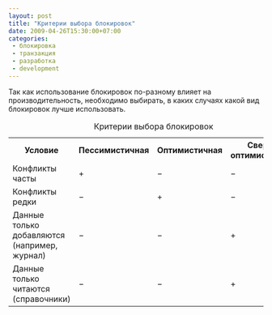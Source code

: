 ```yaml
---
layout: post
title: "Критерии выбора блокировок"
date: 2009-04-26T15:30:00+07:00
categories:
 - блокировка
 - транзакция
 - разработка
 - development
---
```


<div class='post'>
Так как использование блокировок по-разному влияет на производительность, необходимо выбирать, в каких случаях какой вид блокировок лучше использовать.

<style type="text/css">.nobr br { display: none }</style>
<div class="nobr">
<table>

<tbody><tr>
<th>Условие</th>
<th>Пессимистичная</th>
<th>Оптимистичная</th>
<th>Сверх-оптимистичная</th>
</tr>
<tr>
<td>Конфликты часты
</td>
<td>+
</td>
<td>−
</td>
<td>−
</td>
</tr>
<tr>
<td>Конфликты редки
</td>
<td>−
</td>
<td>+
</td>
<td>−
</td>
</tr>
<tr>
<td>Данные только добавляются (например, журнал)
</td>
<td>−
</td>
<td>−
</td>
<td>+
</td>
</tr>
<tr>
<td>Данные только читаются (справочники)</td>
<td>−</td>
<td>−</td>
<td>+</td>
</tr></tbody>
<caption>Критерии выбора блокировок</caption>
</table>
</div></div>
